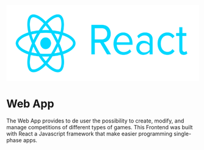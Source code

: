 <img src="../images/react-icon-01.png" height="200">

# Web App

The Web App provides to de user the possibility to create, modify, and manage competitions of different types of games.
This Frontend was built with React a Javascript framework that make easier programming single-phase apps.
